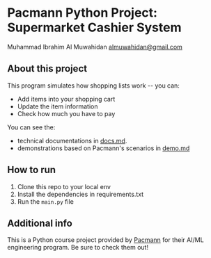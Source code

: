 # Pacmann Python Project: Supermarket Cashier System

Muhammad Ibrahim Al Muwahidan
almuwahidan@gmail.com

## About this project
This program simulates how shopping lists work -- you can:
- Add items into your shopping cart
- Update the item information
- Check how much you have to pay

You can see the:
- technical documentations in [docs.md](https://github.com/almuwahidan/pacmann-supermarket-cashier/blob/main/docs.md).
- demonstrations based on Pacmann's scenarios in [demo.md](https://github.com/almuwahidan/pacmann-supermarket-cashier/blob/main/demo.md)

## How to run
1. Clone this repo to your local env
2. Install the dependencies in requirements.txt
3. Run the `main.py` file

## Additional info
This is a Python course project provided by [Pacmann](https://pacmann.io/) for their AI/ML engineering program. Be sure to check them out!